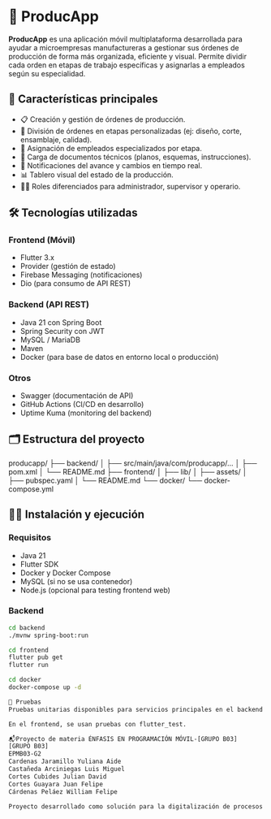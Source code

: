 # 📱 ProducApp

**ProducApp** es una aplicación móvil multiplataforma desarrollada para ayudar a microempresas manufactureras a gestionar sus órdenes de producción de forma más organizada, eficiente y visual. Permite dividir cada orden en etapas de trabajo específicas y asignarlas a empleados según su especialidad.

## 🚀 Características principales

- 📋 Creación y gestión de órdenes de producción.
- 🔄 División de órdenes en etapas personalizadas (ej: diseño, corte, ensamblaje, calidad).
- 👷 Asignación de empleados especializados por etapa.
- 📎 Carga de documentos técnicos (planos, esquemas, instrucciones).
- 📲 Notificaciones del avance y cambios en tiempo real.
- 📊 Tablero visual del estado de la producción.
- 🧑‍💼 Roles diferenciados para administrador, supervisor y operario.

## 🛠️ Tecnologías utilizadas

### Frontend (Móvil)
- Flutter 3.x
- Provider (gestión de estado)
- Firebase Messaging (notificaciones)
- Dio (para consumo de API REST)

### Backend (API REST)
- Java 21 con Spring Boot
- Spring Security con JWT
- MySQL / MariaDB
- Maven
- Docker (para base de datos en entorno local o producción)

### Otros
- Swagger (documentación de API)
- GitHub Actions (CI/CD en desarrollo)
- Uptime Kuma (monitoring del backend)

## 🗂️ Estructura del proyecto
producapp/
├── backend/
│ ├── src/main/java/com/producapp/...
│ ├── pom.xml
│ └── README.md
├── frontend/
│ ├── lib/
│ ├── assets/
│ ├── pubspec.yaml
│ └── README.md
└── docker/
└── docker-compose.yml


## 🧑‍💻 Instalación y ejecución

### Requisitos
- Java 21
- Flutter SDK
- Docker y Docker Compose
- MySQL (si no se usa contenedor)
- Node.js (opcional para testing frontend web)

### Backend
```bash
cd backend
./mvnw spring-boot:run

cd frontend
flutter pub get
flutter run

cd docker
docker-compose up -d

🧪 Pruebas
Pruebas unitarias disponibles para servicios principales en el backend con JUnit.

En el frontend, se usan pruebas con flutter_test.

📬Proyecto de materia ÉNFASIS EN PROGRAMACIÓN MÓVIL-[GRUPO B03]
[GRUPO B03]
EPMB03-G2
Cardenas Jaramillo Yuliana Aide
Castañeda Arciniegas Luis Miguel
Cortes Cubides Julian David
Cortes Guayara Juan Felipe
Cárdenas Peláez William Felipe 

Proyecto desarrollado como solución para la digitalización de procesos productivos en pequeñas industrias.
